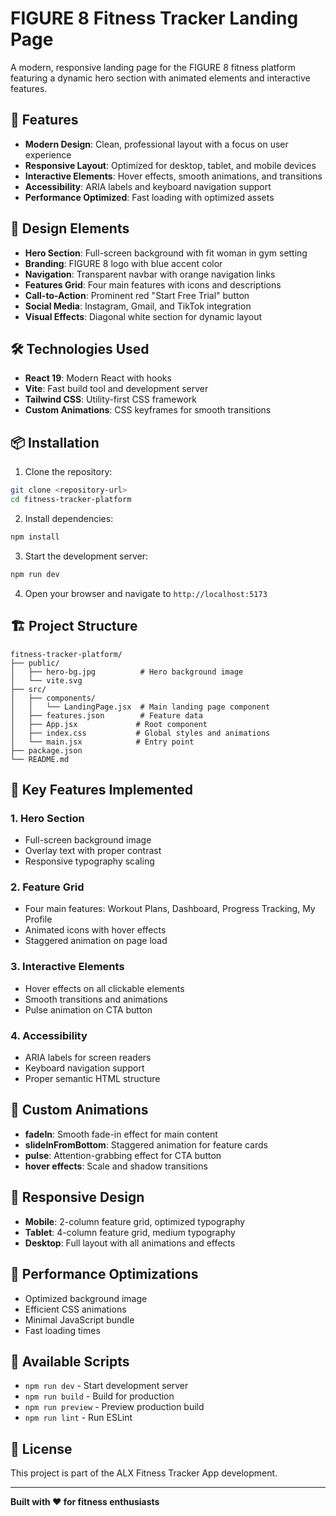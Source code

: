 # FIGURE 8 Fitness Tracker Landing Page

A modern, responsive landing page for the FIGURE 8 fitness platform featuring a dynamic hero section with animated elements and interactive features.

## 🚀 Features

- **Modern Design**: Clean, professional layout with a focus on user experience
- **Responsive Layout**: Optimized for desktop, tablet, and mobile devices
- **Interactive Elements**: Hover effects, smooth animations, and transitions
- **Accessibility**: ARIA labels and keyboard navigation support
- **Performance Optimized**: Fast loading with optimized assets

## 🎨 Design Elements

- **Hero Section**: Full-screen background with fit woman in gym setting
- **Branding**: FIGURE 8 logo with blue accent color
- **Navigation**: Transparent navbar with orange navigation links
- **Features Grid**: Four main features with icons and descriptions
- **Call-to-Action**: Prominent red "Start Free Trial" button
- **Social Media**: Instagram, Gmail, and TikTok integration
- **Visual Effects**: Diagonal white section for dynamic layout

## 🛠️ Technologies Used

- **React 19**: Modern React with hooks
- **Vite**: Fast build tool and development server
- **Tailwind CSS**: Utility-first CSS framework
- **Custom Animations**: CSS keyframes for smooth transitions

## 📦 Installation

1. Clone the repository:
```bash
git clone <repository-url>
cd fitness-tracker-platform
```

2. Install dependencies:
```bash
npm install
```

3. Start the development server:
```bash
npm run dev
```

4. Open your browser and navigate to `http://localhost:5173`

## 🏗️ Project Structure

```
fitness-tracker-platform/
├── public/
│   ├── hero-bg.jpg          # Hero background image
│   └── vite.svg
├── src/
│   ├── components/
│   │   └── LandingPage.jsx  # Main landing page component
│   ├── features.json        # Feature data
│   ├── App.jsx             # Root component
│   ├── index.css           # Global styles and animations
│   └── main.jsx            # Entry point
├── package.json
└── README.md
```

## 🎯 Key Features Implemented

### 1. **Hero Section**
- Full-screen background image
- Overlay text with proper contrast
- Responsive typography scaling

### 2. **Feature Grid**
- Four main features: Workout Plans, Dashboard, Progress Tracking, My Profile
- Animated icons with hover effects
- Staggered animation on page load

### 3. **Interactive Elements**
- Hover effects on all clickable elements
- Smooth transitions and animations
- Pulse animation on CTA button

### 4. **Accessibility**
- ARIA labels for screen readers
- Keyboard navigation support
- Proper semantic HTML structure

## 🎨 Custom Animations

- **fadeIn**: Smooth fade-in effect for main content
- **slideInFromBottom**: Staggered animation for feature cards
- **pulse**: Attention-grabbing effect for CTA button
- **hover effects**: Scale and shadow transitions

## 📱 Responsive Design

- **Mobile**: 2-column feature grid, optimized typography
- **Tablet**: 4-column feature grid, medium typography
- **Desktop**: Full layout with all animations and effects

## 🚀 Performance Optimizations

- Optimized background image
- Efficient CSS animations
- Minimal JavaScript bundle
- Fast loading times

## 🔧 Available Scripts

- `npm run dev` - Start development server
- `npm run build` - Build for production
- `npm run preview` - Preview production build
- `npm run lint` - Run ESLint

## 📄 License

This project is part of the ALX Fitness Tracker App development.

---

**Built with ❤️ for fitness enthusiasts**
